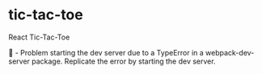# tic-tac-toe

React Tic-Tac-Toe

🚫 - Problem starting the dev server due to a TypeError in a webpack-dev-server package. Replicate the error by starting the dev server.
